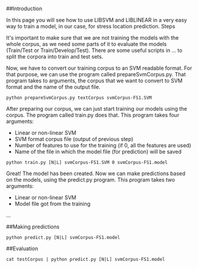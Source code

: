 ##Introduction

In this page you will see how to use LIBSVM and LIBLINEAR in a very easy way to train a model, in our case, for stress location prediction.
Steps

It's important to make sure that we are not training the models with the whole corpus, as we need some parts of it to evaluate the models (Train/Test or Train/Develop/Test). There are some useful scripts in ... to split the corpora into train and test sets.

Now, we have to convert our training corpus to an SVM readable format. For that purpose, we can use the program called prepareSvmCorpus.py. That program takes to arguments, the corpus that we want to convert to SVM format and the name of the output file.

`python prepareSvmCorpus.py textCorpus svmCorpus-FS1.SVM`

After preparing our corpus, we can just start training our models using the corpus. The program called train.py does that. This program takes four arguments:

- Linear or non-linear SVM
- SVM format corpus file (output of previous step)
- Number of features to use for the training (if 0, all the features are used)
- Name of the file in which the model file (for prediction) will be saved

`python train.py [N|L] svmCorpus-FS1.SVM 0 svmCorpus-FS1.model`

Great! The model has been created. Now we can make predictions based on the models, using the predict.py program. This program takes two arguments:

- Linear or non-linear SVM
- Model file got from the training

...

##Making predictions

`python predict.py [N|L] svmCorpus-FS1.model`

##Evaluation

`cat testCorpus | python predict.py [N|L] svmCorpus-FS1.model`
